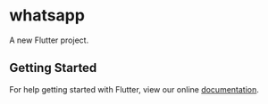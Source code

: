 # whatsapp

A new Flutter project.

## Getting Started

For help getting started with Flutter, view our online
[documentation](https://flutter.io/).
